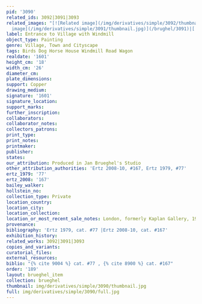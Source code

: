 ```yaml
---
pid: '3090'
related_ids: 3092|3091|3093
related_images: "[![Related image](/img/derivatives/simple/3092/thumbnail.jpg)](/brughel/3092)|[![Related
  image](/img/derivatives/simple/3091/thumbnail.jpg)](/brughel/3091)|[![Related image](/img/derivatives/simple/3093/thumbnail.jpg)](/brughel/3093)"
label: Entrance to Village with Windmill
object_type: Painting
genre: Village, Town and Cityscape
tags: Birds Dog Horse House Windmill Road Wagon
realdate: '1601'
height_cm: '18'
width_cm: '26'
diameter_cm: 
plate_dimensions: 
support: Copper
drawing_medium: 
signature: '1601'
signature_location: 
support_marks: 
further_inscription: 
collaborators: 
collaborator_notes: 
collectors_patrons: 
print_type: 
print_notes: 
printmaker: 
publisher: 
states: 
our_attribution: Produced in Jan Brueghel's Studio
other_attribution_authorities: 'Ertz 2008-10, #167, Ertz 1979, #77'
ertz_1979: '77'
ertz_2008: '167'
bailey_walker: 
hollstein_no: 
collection_type: Private
location_country: 
location_city: 
location_collection: 
location_or_most_recent_sale_notes: London, formerly Kaplan Gallery, 1956
provenance: 
bibliography: 'Ertz 1979, cat. #77 |Ertz 2008-10, cat. #167'
exhibition_history: 
related_works: 3092|3091|3093
copies_and_variants: 
curatorial_files: 
external_resources: 
biblio: "{% cite 9004 %} cat. #77 , {% cite 8900 %} cat. #167"
order: '189'
layout: brueghel_item
collection: brueghel
thumbnail: img/derivatives/simple/3090/thumbnail.jpg
full: img/derivatives/simple/3090/full.jpg
---
```

